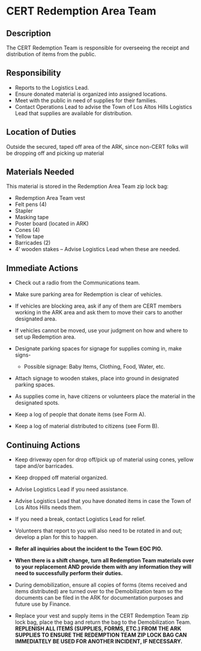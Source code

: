 # CERT Redemption Area Team

## Description

The CERT Redemption Team is responsible for overseeing the receipt and distribution of items from the public.

## Responsibility

* Reports to the Logistics Lead.
* Ensure donated material is organized into assigned locations.
* Meet with the public in need of supplies for their families.
* Contact Operations Lead to advise the Town of Los Altos Hills Logistics Lead that supplies are available for distribution.

## Location of Duties

Outside the secured, taped off area of the ARK, since non-CERT folks will be dropping off and picking up material

## Materials Needed

This material is stored in the Redemption Area Team zip lock bag:

* Redemption Area Team vest
* Felt pens \(4\)
* Stapler
* Masking tape
* Poster board \(located in ARK\)
* Cones \(4\)
* Yellow tape
* Barricades \(2\)
* 4’ wooden stakes – Advise Logistics Lead when these are needed.



## Immediate Actions

* Check out a radio from the Communications team.

* Make sure parking area for Redemption is clear of vehicles.

* If vehicles are blocking area, ask if any of them are CERT members working in the ARK area and ask them to move their cars to another designated area.

* If vehicles cannot be moved, use your judgment on how and where to set up Redemption area.

* Designate parking spaces for signage for supplies coming in, make signs-

  * Possible signage: Baby Items, Clothing, Food, Water, etc.

* Attach signage to wooden stakes, place into ground in designated parking spaces.

* As supplies come in, have citizens or volunteers place the material in the designated spots.

* Keep a log of people that donate items \(see Form A\).

* Keep a log of material distributed to citizens \(see Form B\).

## Continuing Actions

* Keep driveway open for drop off/pick up of material using cones, yellow tape and/or barricades.

* Keep dropped off material organized.

* Advise Logistics Lead if you need assistance.

* Advise Logistics Lead that you have donated items in case the Town of Los Altos Hills needs them.

* If you need a break, contact Logistics Lead for relief.

* Volunteers that report to you will also need to be rotated in and out; develop a plan for this to happen.

* **Refer all inquiries about the incident to the Town EOC PIO.**

* **When there is a shift change, turn all Redemption Team materials over to your replacement AND provide them with any information they will need to successfully perform their duties.**

* During demobilization, ensure all copies of forms \(items received and items distributed\) are turned over to the Demobilization team so the documents can be filed in the ARK for documentation purposes and future use by Finance.

* Replace your vest and supply items in the CERT Redemption Team zip lock bag, place the bag and return the bag to the Demobilization Team. **REPLENISH ALL ITEMS \(SUPPLIES, FORMS, ETC.\) FROM THE ARK SUPPLIES TO ENSURE THE REDEMPTION TEAM ZIP LOCK BAG CAN IMMEDIATELY BE USED FOR ANOTHER INCIDENT, IF NECESSARY.**



